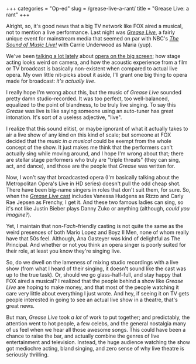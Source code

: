 +++
categories = "Op-ed"
slug = /grease-live-a-rant/
title = "Grease Live: a rant"
+++

Alright, so, it's good news that a big TV network like FOX aired a musical, not to mention a live performance. Last night was [*Grease Live*](http://www.fox.com/grease-live), a fairly unique event for mainstream media that seemed on par with NBC's [*The Sound of Music Live!*](http://www.imdb.com/title/tt3141866/) with Carrie Underwood as Maria (yup).

We've been [talking a lot lately](/a-tale-of-two-audiences/) about [opera on the big screen](/theres-still-no-opera-on-netflix/); how stage acting looks weird on camera, and how the acoustic experience from a film or TV broadcast is basically non-existent when compared to actual live opera. My own little nit-picks about it aside, I'll grant one big thing to opera made for broadcast: *it's actually live*.

I really hope I'm wrong about this, but the music of *Grease Live* sounded pretty damn studio-recorded. It was too perfect, too well-balanced, equalized to the point of blandness, to be truly live singing. To say this *Grease* was live is like saying someone using an auto-tuner has great intonation. It's sort of a useless adjective, "live".

I realize that this sound elitist, or maybe ignorant of what it actually takes to air a live show of any kind on this kind of scale; but someone at FOX decided that the *music in a musical* could be exempt from the whole concept of the show. It just makes me think that the performers can't actually sing while moving around, and I hope I'm wrong about that; there are stellar stage performers who truly are "triple threats" (they can sing, act, and dance), and those are the people that *Grease* was written for.

Now, I won't say that broadcasted opera (I'm basically talking about the Metropolitan Opera's Live in HD series) doesn't pull the odd cheap shot. There have been big-name singers in roles that don't suit them, for sure. So, when the [*Grease Live* cast](http://www.fox.com/grease-live/meet-the-cast) includes Vanessa Hudgens as Rizzo and Carly Rae Jepsen as Frenchy, I get it. And these two famous ladies can sing, so it's not like Justin Bieber plays Danny Zuko or anything (although, *could you imagine?*).

Yet, I maintain that non-*Fach*-friendly casting is not quite the same as the weird presences of both Mario Lopez and Boyz II Men, none of whom really have that 50s feel. Although, Ana Gasteyer was kind of delightful as The Principal. And whether or not you think an opera singer is poorly suited for their role, at least you know they're singing live.

So, do we dwell on the lameness of mixing studio recordings with a live show (from what I heard of their singing, it doesn't sound like the cast was up to the true task). Or, should we go glass-half-full, and stay happy that FOX aired a musical? I realized that the people behind a show like *Grease Live* are hoping to make money, and that most of the people watching it care very little about everything I just wrote. And hey, if seeing it on TV gets people interested in going to see an actual live show in a theatre, that's great news.

But man, *Grease Live* took *a lot* of work to put together; and predictably, the attention went to hot people, a few celebs, and the general nostalgia many of us feel when we hear all those awesome songs. This could have been a chance to raise the bar, and actually combine the genres of live entertainment and television. Instead, the huge audience watching the show got mediochre acting, bland singing, and zero sense of why live theatre is seriously thrilling. 

